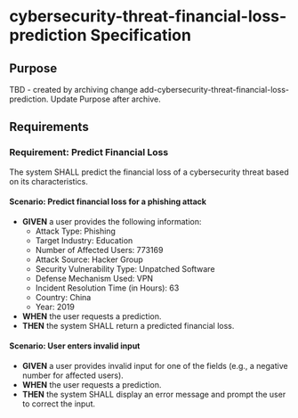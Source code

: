 # cybersecurity-threat-financial-loss-prediction Specification

## Purpose
TBD - created by archiving change add-cybersecurity-threat-financial-loss-prediction. Update Purpose after archive.
## Requirements
### Requirement: Predict Financial Loss
The system SHALL predict the financial loss of a cybersecurity threat based on its characteristics.

#### Scenario: Predict financial loss for a phishing attack
- **GIVEN** a user provides the following information:
  - Attack Type: Phishing
  - Target Industry: Education
  - Number of Affected Users: 773169
  - Attack Source: Hacker Group
  - Security Vulnerability Type: Unpatched Software
  - Defense Mechanism Used: VPN
  - Incident Resolution Time (in Hours): 63
  - Country: China
  - Year: 2019
- **WHEN** the user requests a prediction.
- **THEN** the system SHALL return a predicted financial loss.

#### Scenario: User enters invalid input
- **GIVEN** a user provides invalid input for one of the fields (e.g., a negative number for affected users).
- **WHEN** the user requests a prediction.
- **THEN** the system SHALL display an error message and prompt the user to correct the input.

